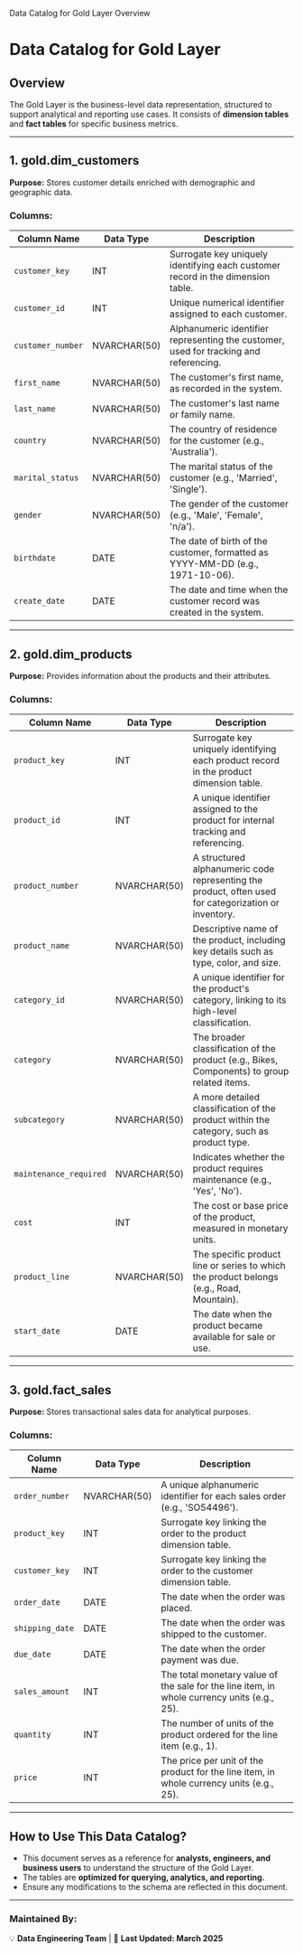 Data Catalog for Gold Layer
Overview
# Data Catalog for Gold Layer

## Overview
The Gold Layer is the business-level data representation, structured to support analytical and reporting use cases. It consists of **dimension tables** and **fact tables** for specific business metrics.

---

## 1. gold.dim_customers
**Purpose:** Stores customer details enriched with demographic and geographic data.

### Columns:
| Column Name      | Data Type       | Description |
|-----------------|----------------|-------------|
| `customer_key`  | INT            | Surrogate key uniquely identifying each customer record in the dimension table. |
| `customer_id`   | INT            | Unique numerical identifier assigned to each customer. |
| `customer_number` | NVARCHAR(50) | Alphanumeric identifier representing the customer, used for tracking and referencing. |
| `first_name`    | NVARCHAR(50)   | The customer's first name, as recorded in the system. |
| `last_name`     | NVARCHAR(50)   | The customer's last name or family name. |
| `country`       | NVARCHAR(50)   | The country of residence for the customer (e.g., 'Australia'). |
| `marital_status` | NVARCHAR(50)  | The marital status of the customer (e.g., 'Married', 'Single'). |
| `gender`        | NVARCHAR(50)   | The gender of the customer (e.g., 'Male', 'Female', 'n/a'). |
| `birthdate`     | DATE           | The date of birth of the customer, formatted as YYYY-MM-DD (e.g., 1971-10-06). |
| `create_date`   | DATE           | The date and time when the customer record was created in the system. |

---

## 2. gold.dim_products
**Purpose:** Provides information about the products and their attributes.

### Columns:
| Column Name         | Data Type       | Description |
|--------------------|----------------|-------------|
| `product_key`     | INT            | Surrogate key uniquely identifying each product record in the product dimension table. |
| `product_id`      | INT            | A unique identifier assigned to the product for internal tracking and referencing. |
| `product_number`  | NVARCHAR(50)   | A structured alphanumeric code representing the product, often used for categorization or inventory. |
| `product_name`    | NVARCHAR(50)   | Descriptive name of the product, including key details such as type, color, and size. |
| `category_id`     | NVARCHAR(50)   | A unique identifier for the product's category, linking to its high-level classification. |
| `category`        | NVARCHAR(50)   | The broader classification of the product (e.g., Bikes, Components) to group related items. |
| `subcategory`     | NVARCHAR(50)   | A more detailed classification of the product within the category, such as product type. |
| `maintenance_required` | NVARCHAR(50) | Indicates whether the product requires maintenance (e.g., 'Yes', 'No'). |
| `cost`           | INT            | The cost or base price of the product, measured in monetary units. |
| `product_line`   | NVARCHAR(50)   | The specific product line or series to which the product belongs (e.g., Road, Mountain). |
| `start_date`     | DATE           | The date when the product became available for sale or use. |

---

## 3. gold.fact_sales
**Purpose:** Stores transactional sales data for analytical purposes.

### Columns:
| Column Name      | Data Type       | Description |
|-----------------|----------------|-------------|
| `order_number`  | NVARCHAR(50)   | A unique alphanumeric identifier for each sales order (e.g., 'SO54496'). |
| `product_key`   | INT            | Surrogate key linking the order to the product dimension table. |
| `customer_key`  | INT            | Surrogate key linking the order to the customer dimension table. |
| `order_date`    | DATE           | The date when the order was placed. |
| `shipping_date` | DATE           | The date when the order was shipped to the customer. |
| `due_date`      | DATE           | The date when the order payment was due. |
| `sales_amount`  | INT            | The total monetary value of the sale for the line item, in whole currency units (e.g., 25). |
| `quantity`      | INT            | The number of units of the product ordered for the line item (e.g., 1). |
| `price`        | INT            | The price per unit of the product for the line item, in whole currency units (e.g., 25). |

---

## How to Use This Data Catalog?
- This document serves as a reference for **analysts, engineers, and business users** to understand the structure of the Gold Layer.
- The tables are **optimized for querying, analytics, and reporting.**
- Ensure any modifications to the schema are reflected in this document.

---

### **Maintained By:**  
💡 **Data Engineering Team** | 📅 **Last Updated: March 2025**
